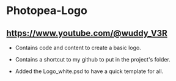 # Photopea-Logo
## https://www.youtube.com/@wuddy_V3R ##

- Contains code and content to create a basic logo.

- Contains a shortcut to my github to put in the project's folder.

- Added the Logo_white.psd to have a quick template for all.
